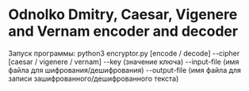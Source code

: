 # Odnolko Dmitry, Caesar, Vigenere and Vernam encoder and decoder

Запуск программы:
python3 encryptor.py [encode / decode] --cipher [caesar / vigenere / vernam] --key (значение ключа) --input-file (имя файла для шифрования/дешифрования) --output-file (имя файла для записи зашифрованного/дешифрованного текста)
